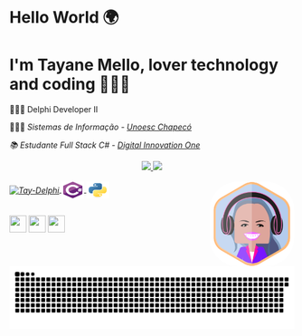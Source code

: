# Hello World 🌍
# I'm Tayane Mello, lover technology and coding 🙋🏽‍♀️

👩🏽‍💻 Delphi Developer II
 
<p>👩🏽‍🎓 <em>Sistemas de Informação - <a href="https://www.unoesc.edu.br/">Unoesc Chapecó </a></br>
<p>📚 <em>Estudante Full Stack C# - <a href="https://web.digitalinnovation.one/">Digital Innovation One</a></br>
  
  

<div align="center">
  <a href="https://github.com/tayane">
  <img height="130em" src="https://github-readme-stats.vercel.app/api?username=tayane&show_icons=true&theme=radical&include_all_commits=true&count_private=true"/>
  <img height="130em" src="https://github-readme-stats.vercel.app/api/top-langs/?username=tayane&layout=compact&langs_count=7&theme=radical"/>
</div>
<div style="display: inline_block"><br>
  <img align="center" alt="Tay-Delphi" height="40" width="40" src="https://www.andreamagni.eu/images/SDriver.png">
  <img align="center" alt="Tay-Csharp" height="30" width="40" src="https://raw.githubusercontent.com/devicons/devicon/master/icons/csharp/csharp-original.svg">  
  <img align="center" alt="Tay-Python" height="30" width="40" src="https://raw.githubusercontent.com/devicons/devicon/master/icons/python/python-original.svg">
  <img align="right" alt="Tay-pic" height="150" style="border-radius:50px;" src="https://github.com/tayane/tayane/blob/main/avatarTay.png?width=676&height=676">
</div>

##
 
<div> 
  <a href="https://instagram.com/tay.mello" target="_blank"><img height="30" width="30" src="https://cdn-icons-png.flaticon.com/512/174/174855.png?style=for-the-badge&logo=instagram&logoColor=white" target="_blank"></a>
  <a href = "mailto:tayane.mello5@gmail.com"><img height="30" width="30" src="https://cdn.icon-icons.com/icons2/2631/PNG/512/gmail_new_logo_icon_159149.png?style=for-the-badge&logo=gmail&logoColor=white" target="_blank"></a>
  <a href="https://www.linkedin.com/in/tayane-mello-0734b5a9/" target="_blank"><img height="30" width="30" src="https://cdn-icons-png.flaticon.com/512/174/174857.png?style=for-the-badge&logo=linkedin&logoColor=white" target="_blank"></a> 
 
  ![Snake animation](https://github.com/tayane/tayane/blob/output/github-contribution-grid-snake.svg)
 
</div>
